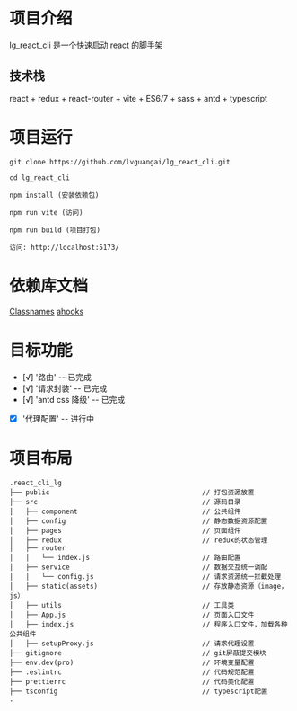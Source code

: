 # 项目介绍

lg_react_cli 是一个快速启动 react 的脚手架

## 技术栈

react + redux + react-router + vite + ES6/7 + sass + antd + typescript

# 项目运行

```
git clone https://github.com/lvguangai/lg_react_cli.git

cd lg_react_cli

npm install (安装依赖包)

npm run vite (访问)

npm run build (项目打包)

访问: http://localhost:5173/

```

# 依赖库文档

[Classnames](github.com/JedWatson/classnames)
[ahooks](https://ahooks.gitee.io/zh-CN/hooks/use-event-listener)

# 目标功能

- [√] '路由' -- 已完成
- [√] '请求封装' -- 已完成
- [√] 'antd css 降级' -- 已完成
- [x] '代理配置' -- 进行中

# 项目布局

```
.react_cli_lg
├── public                                      // 打包资源放置
├── src                                         // 源码目录
│   ├── component                               // 公共组件
│   ├── config                                  // 静态数据资源配置
│   ├── pages                                   // 页面组件
│   ├── redux                                   // redux的状态管理
│   ├── router
│   │   └── index.js                            // 路由配置
│   ├── service                                 // 数据交互统一调配
│   │   └── config.js                           // 请求资源统一拦截处理
│   ├── static(assets)                          // 存放静态资源（image， js）
│   ├── utils                                   // 工具类
│   ├── App.js                                  // 页面入口文件
│   ├── index.js                                // 程序入口文件，加载各种公共组件
│   ├── setupProxy.js                           // 请求代理设置
├── gitignore                                   // git屏蔽提交模块
├── env.dev(pro)                                // 环境变量配置
├── .eslintrc                                   // 代码规范配置
├── prettierrc                                  // 代码美化配置
├── tsconfig                                    // typescript配置
.
```
